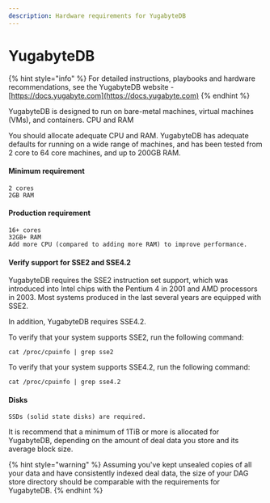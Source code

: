 ```yaml
---
description: Hardware requirements for YugabyteDB
---
```


# YugabyteDB

{% hint style="info" %}
For detailed instructions, playbooks and hardware recommendations, see the YugabyteDB website - [https://docs.yugabyte.com](https://docs.yugabyte.com)
{% endhint %}

YugabyteDB is designed to run on bare-metal machines, virtual machines (VMs), and containers. CPU and RAM

You should allocate adequate CPU and RAM. YugabyteDB has adequate defaults for running on a wide range of machines, and has been tested from 2 core to 64 core machines, and up to 200GB RAM.

#### Minimum requirement

```
2 cores
2GB RAM
```

#### Production requirement

```
16+ cores
32GB+ RAM
Add more CPU (compared to adding more RAM) to improve performance.
```

#### Verify support for SSE2 and SSE4.2

YugabyteDB requires the SSE2 instruction set support, which was introduced into Intel chips with the Pentium 4 in 2001 and AMD processors in 2003. Most systems produced in the last several years are equipped with SSE2.

In addition, YugabyteDB requires SSE4.2.

To verify that your system supports SSE2, run the following command:

`cat /proc/cpuinfo | grep sse2`

To verify that your system supports SSE4.2, run the following command:

`cat /proc/cpuinfo | grep sse4.2`

#### Disks

```
SSDs (solid state disks) are required.
```

It is recommend that a minimum of 1TiB or more is allocated for YugabyteDB, depending on the amount of deal data you store and its average block size.

{% hint style="warning" %}
Assuming you've kept unsealed copies of all your data and have consistently indexed deal data, the size of your DAG store directory should be comparable with the requirements for YugabyteDB.
{% endhint %}
